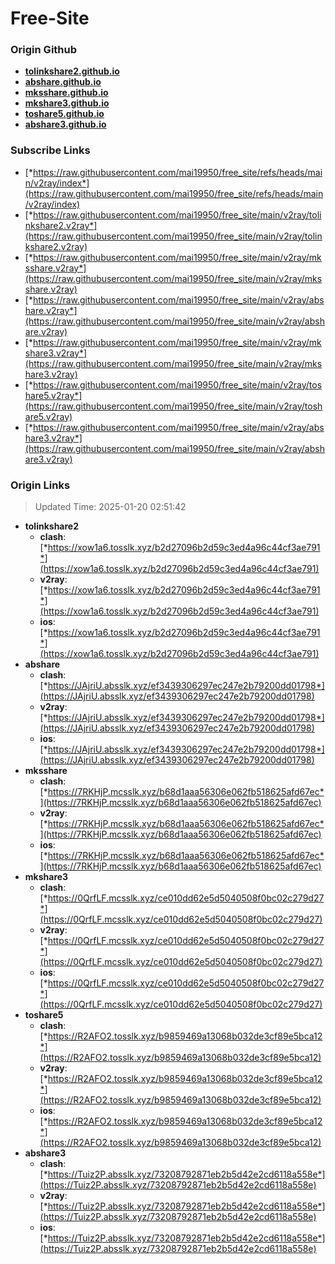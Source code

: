 # Free-Site

### Origin Github

- [**tolinkshare2.github.io**](https://github.com/tolinkshare2/tolinkshare2.github.io)
- [**abshare.github.io**](https://github.com/abshare/abshare.github.io)
- [**mksshare.github.io**](https://github.com/mksshare/mksshare.github.io)
- [**mkshare3.github.io**](https://github.com/mkshare3/mkshare3.github.io)
- [**toshare5.github.io**](https://github.com/toshare5/toshare5.github.io)
- [**abshare3.github.io**](https://github.com/abshare3/abshare3.github.io)

### Subscribe Links

- [*https://raw.githubusercontent.com/mai19950/free_site/refs/heads/main/v2ray/index*](https://raw.githubusercontent.com/mai19950/free_site/refs/heads/main/v2ray/index)
- [*https://raw.githubusercontent.com/mai19950/free_site/main/v2ray/tolinkshare2.v2ray*](https://raw.githubusercontent.com/mai19950/free_site/main/v2ray/tolinkshare2.v2ray)
- [*https://raw.githubusercontent.com/mai19950/free_site/main/v2ray/mksshare.v2ray*](https://raw.githubusercontent.com/mai19950/free_site/main/v2ray/mksshare.v2ray)
- [*https://raw.githubusercontent.com/mai19950/free_site/main/v2ray/abshare.v2ray*](https://raw.githubusercontent.com/mai19950/free_site/main/v2ray/abshare.v2ray)
- [*https://raw.githubusercontent.com/mai19950/free_site/main/v2ray/mkshare3.v2ray*](https://raw.githubusercontent.com/mai19950/free_site/main/v2ray/mkshare3.v2ray)
- [*https://raw.githubusercontent.com/mai19950/free_site/main/v2ray/toshare5.v2ray*](https://raw.githubusercontent.com/mai19950/free_site/main/v2ray/toshare5.v2ray)
- [*https://raw.githubusercontent.com/mai19950/free_site/main/v2ray/abshare3.v2ray*](https://raw.githubusercontent.com/mai19950/free_site/main/v2ray/abshare3.v2ray)

### Origin Links

> Updated Time: 2025-01-20 02:51:42

- **tolinkshare2**
  - **clash**: [*https://xow1a6.tosslk.xyz/b2d27096b2d59c3ed4a96c44cf3ae791*](https://xow1a6.tosslk.xyz/b2d27096b2d59c3ed4a96c44cf3ae791)
  - **v2ray**: [*https://xow1a6.tosslk.xyz/b2d27096b2d59c3ed4a96c44cf3ae791*](https://xow1a6.tosslk.xyz/b2d27096b2d59c3ed4a96c44cf3ae791)
  - **ios**: [*https://xow1a6.tosslk.xyz/b2d27096b2d59c3ed4a96c44cf3ae791*](https://xow1a6.tosslk.xyz/b2d27096b2d59c3ed4a96c44cf3ae791)
- **abshare**
  - **clash**: [*https://JAjriU.absslk.xyz/ef3439306297ec247e2b79200dd01798*](https://JAjriU.absslk.xyz/ef3439306297ec247e2b79200dd01798)
  - **v2ray**: [*https://JAjriU.absslk.xyz/ef3439306297ec247e2b79200dd01798*](https://JAjriU.absslk.xyz/ef3439306297ec247e2b79200dd01798)
  - **ios**: [*https://JAjriU.absslk.xyz/ef3439306297ec247e2b79200dd01798*](https://JAjriU.absslk.xyz/ef3439306297ec247e2b79200dd01798)
- **mksshare**
  - **clash**: [*https://7RKHjP.mcsslk.xyz/b68d1aaa56306e062fb518625afd67ec*](https://7RKHjP.mcsslk.xyz/b68d1aaa56306e062fb518625afd67ec)
  - **v2ray**: [*https://7RKHjP.mcsslk.xyz/b68d1aaa56306e062fb518625afd67ec*](https://7RKHjP.mcsslk.xyz/b68d1aaa56306e062fb518625afd67ec)
  - **ios**: [*https://7RKHjP.mcsslk.xyz/b68d1aaa56306e062fb518625afd67ec*](https://7RKHjP.mcsslk.xyz/b68d1aaa56306e062fb518625afd67ec)
- **mkshare3**
  - **clash**: [*https://0QrfLF.mcsslk.xyz/ce010dd62e5d5040508f0bc02c279d27*](https://0QrfLF.mcsslk.xyz/ce010dd62e5d5040508f0bc02c279d27)
  - **v2ray**: [*https://0QrfLF.mcsslk.xyz/ce010dd62e5d5040508f0bc02c279d27*](https://0QrfLF.mcsslk.xyz/ce010dd62e5d5040508f0bc02c279d27)
  - **ios**: [*https://0QrfLF.mcsslk.xyz/ce010dd62e5d5040508f0bc02c279d27*](https://0QrfLF.mcsslk.xyz/ce010dd62e5d5040508f0bc02c279d27)
- **toshare5**
  - **clash**: [*https://R2AFO2.tosslk.xyz/b9859469a13068b032de3cf89e5bca12*](https://R2AFO2.tosslk.xyz/b9859469a13068b032de3cf89e5bca12)
  - **v2ray**: [*https://R2AFO2.tosslk.xyz/b9859469a13068b032de3cf89e5bca12*](https://R2AFO2.tosslk.xyz/b9859469a13068b032de3cf89e5bca12)
  - **ios**: [*https://R2AFO2.tosslk.xyz/b9859469a13068b032de3cf89e5bca12*](https://R2AFO2.tosslk.xyz/b9859469a13068b032de3cf89e5bca12)
- **abshare3**
  - **clash**: [*https://Tuiz2P.absslk.xyz/73208792871eb2b5d42e2cd6118a558e*](https://Tuiz2P.absslk.xyz/73208792871eb2b5d42e2cd6118a558e)
  - **v2ray**: [*https://Tuiz2P.absslk.xyz/73208792871eb2b5d42e2cd6118a558e*](https://Tuiz2P.absslk.xyz/73208792871eb2b5d42e2cd6118a558e)
  - **ios**: [*https://Tuiz2P.absslk.xyz/73208792871eb2b5d42e2cd6118a558e*](https://Tuiz2P.absslk.xyz/73208792871eb2b5d42e2cd6118a558e)
